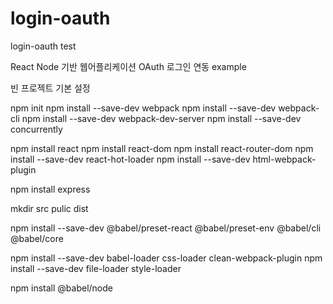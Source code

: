 # login-oauth
login-oauth test




React Node 기반 웹어플리케이션 OAuth 로그인 연동 example


빈 프로젝트 기본 설정

npm init
npm install --save-dev webpack
npm install --save-dev webpack-cli
npm install --save-dev webpack-dev-server
npm install --save-dev concurrently

npm install react
npm install react-dom
npm install react-router-dom
npm install --save-dev react-hot-loader
npm install --save-dev html-webpack-plugin

npm install express

mkdir src pulic dist

npm install --save-dev @babel/preset-react @babel/preset-env @babel/cli @babel/core

npm install --save-dev babel-loader css-loader clean-webpack-plugin
npm install --save-dev file-loader style-loader

npm install @babel/node








